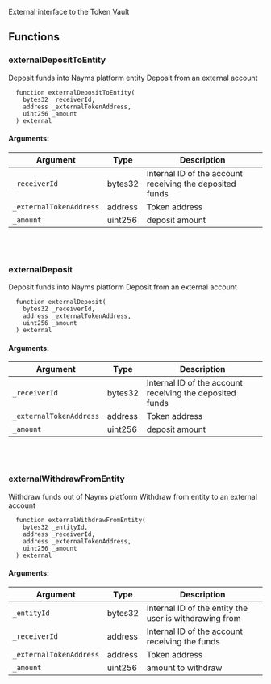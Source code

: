 External interface to the Token Vault
## Functions
### externalDepositToEntity
Deposit funds into Nayms platform entity
Deposit from an external account
```solidity
  function externalDepositToEntity(
    bytes32 _receiverId,
    address _externalTokenAddress,
    uint256 _amount
  ) external
```
#### Arguments:
| Argument | Type | Description |
| --- | --- | --- |
|`_receiverId` | bytes32 | Internal ID of the account receiving the deposited funds
|`_externalTokenAddress` | address | Token address
|`_amount` | uint256 | deposit amount|
<br></br>
### externalDeposit
Deposit funds into Nayms platform
Deposit from an external account
```solidity
  function externalDeposit(
    bytes32 _receiverId,
    address _externalTokenAddress,
    uint256 _amount
  ) external
```
#### Arguments:
| Argument | Type | Description |
| --- | --- | --- |
|`_receiverId` | bytes32 | Internal ID of the account receiving the deposited funds
|`_externalTokenAddress` | address | Token address
|`_amount` | uint256 | deposit amount|
<br></br>
### externalWithdrawFromEntity
Withdraw funds out of Nayms platform
Withdraw from entity to an external account
```solidity
  function externalWithdrawFromEntity(
    bytes32 _entityId,
    address _receiverId,
    address _externalTokenAddress,
    uint256 _amount
  ) external
```
#### Arguments:
| Argument | Type | Description |
| --- | --- | --- |
|`_entityId` | bytes32 | Internal ID of the entity the user is withdrawing from
|`_receiverId` | address | Internal ID of the account receiving the funds
|`_externalTokenAddress` | address | Token address
|`_amount` | uint256 | amount to withdraw|
<br></br>
